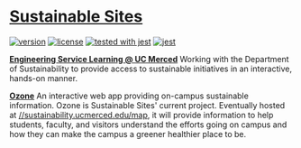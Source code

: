 # [Sustainable Sites](http://sustainability.ucmerced.edu)
[![version][version-badge]][CHANGELOG]
[![license][license-badge]][LICENSE]
[![tested with jest](https://img.shields.io/badge/tested_with-jest-99424f.svg)](https://github.com/facebook/jest)
[![jest](https://facebook.github.io/jest/img/jest-badge.svg)](https://github.com/facebook/jest)


**[Engineering Service Learning @ UC Merced](http://engineeringservicelearning.ucmerced.edu)** Working with the Department of Sustainability to provide access to sustainable initiatives in an interactive, hands-on manner.

**[Ozone](https://adriandarian.github.io/sustainable)** An interactive web app providing on-campus sustainable information. Ozone is Sustainable Sites' current project. Eventually hosted at [//sustainability.ucmerced.edu/map](http://sustainability.ucmerced.edu/map), it will provide information to help students, faculty, and visitors understand the efforts going on campus and how they can make the campus a greener healthier place to be.





[CHANGELOG]: ./CHANGELOG.md

[LICENSE]: ./LICENSE.md
[version-badge]: https://img.shields.io/badge/version-1.1.0-blue.svg
[license-badge]: https://img.shields.io/badge/license-MIT-blue.svg
